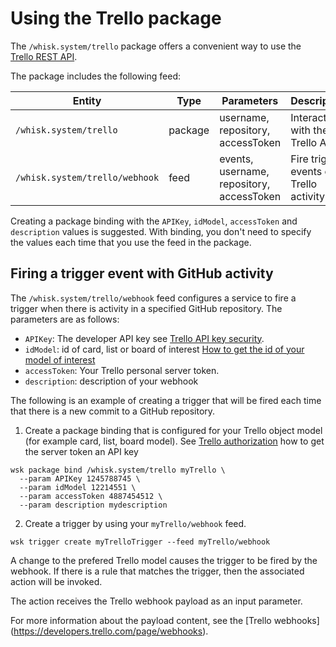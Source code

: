 <!--
#
# Licensed to the Apache Software Foundation (ASF) under one or more
# contributor license agreements.  See the NOTICE file distributed with
# this work for additional information regarding copyright ownership.
# The ASF licenses this file to You under the Apache License, Version 2.0
# (the "License"); you may not use this file except in compliance with
# the License.  You may obtain a copy of the License at
#
#     http://www.apache.org/licenses/LICENSE-2.0
#
# Unless required by applicable law or agreed to in writing, software
# distributed under the License is distributed on an "AS IS" BASIS,
# WITHOUT WARRANTIES OR CONDITIONS OF ANY KIND, either express or implied.
# See the License for the specific language governing permissions and
# limitations under the License.
#
-->

# Using the Trello package

The `/whisk.system/trello` package offers a convenient way to use the [Trello REST API](https://developers.trello.com/reference#tokenstoken-1).

The package includes the following feed:

| Entity | Type | Parameters | Description |
| --- | --- | --- | --- |
| `/whisk.system/trello` | package | username, repository, accessToken | Interact with the Trello API |
| `/whisk.system/trello/webhook` | feed | events, username, repository, accessToken | Fire trigger events on Trello activity |

Creating a package binding with the `APIKey`, `idModel`, `accessToken` and `description` values is suggested.  With binding, you don't need to specify the values each time that you use the feed in the package.

## Firing a trigger event with GitHub activity

The `/whisk.system/trello/webhook` feed configures a service to fire a trigger when there is activity in a specified GitHub repository. The parameters are as follows:

- `APIKey`: The  developer API key see [Trello API key security](https://developers.trello.com/docs/api-key-security).
- `idModel`: id of card, list or board of interest [How to get the id of your model of interest](https://stackoverflow.com/questions/26552278/trello-api-getting-boards-lists-cards-information)
- `accessToken`: Your Trello personal server token. 
- `description`: description of your webhook

The following is an example of creating a trigger that will be fired each time that there is a new commit to a GitHub repository.



1. Create a package binding that is configured for your Trello object model (for example card, list, board model). See [Trello authorization](https://developers.trello.com/page/authorization) how to get the server token an  API key

  ```
  wsk package bind /whisk.system/trello myTrello \
    --param APIKey 1245788745 \
    --param idModel 12214551 \
    --param accessToken 4887454512 \
    --param description mydescription 
  ```

2. Create a trigger by using your `myTrello/webhook` feed.

  ```
  wsk trigger create myTrelloTrigger --feed myTrello/webhook 
  ```

  A change  to the prefered Trello model  causes the trigger to be fired by the webhook. If there is a rule that matches the trigger, then the associated action will be invoked.

  The action receives the Trello webhook payload as an input parameter.

  For more information about the payload content, see the [Trello webhooks] (https://developers.trello.com/page/webhooks).

